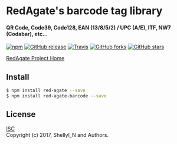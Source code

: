 # RedAgate's barcode tag library
#### QR Code, Code39, Code128, EAN (13/8/5/2) / UPC (A/E), ITF, NW7 (Codabar), etc...


[![npm](https://img.shields.io/npm/v/red-agate-barcode.svg)](https://www.npmjs.com/package/red-agate-barcode)
[![GitHub release](https://img.shields.io/github/release/shellyln/red-agate.svg)](https://github.com/shellyln/red-agate/releases)
[![Travis](https://img.shields.io/travis/shellyln/red-agate/master.svg)](https://travis-ci.org/shellyln/red-agate)
[![GitHub forks](https://img.shields.io/github/forks/shellyln/red-agate.svg?style=social&label=Fork)](https://github.com/shellyln/red-agate/fork)
[![GitHub stars](https://img.shields.io/github/stars/shellyln/red-agate.svg?style=social&label=Star)](https://github.com/shellyln/red-agate)


[RedAgate Project Home](https://github.com/shellyln/red-agate)


## Install

```bash
$ npm install red-agate --save
$ npm install red-agate-barcode --save
```


## License
[ISC](https://github.com/shellyln/red-agate-barcode/blob/master/LICENSE.md)  
Copyright (c) 2017, Shellyl_N and Authors.

